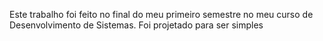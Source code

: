 Este trabalho foi feito no final do meu primeiro semestre no meu curso de Desenvolvimento de Sistemas. Foi projetado para ser simples 
